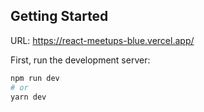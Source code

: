 ## Getting Started

URL: https://react-meetups-blue.vercel.app/

First, run the development server:

```bash
npm run dev
# or
yarn dev
```
